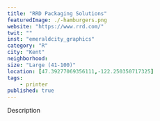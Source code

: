 ```yaml
---
title: "RRD Packaging Solutions"
featuredImage: ./-hamburgers.png
website: "https://www.rrd.com/"
twit: ""
inst: "emeraldcity_graphics"
category: "R"
city: "Kent"
neighborhood:
size: "Large (41-100)"
location: [47.39277069356111,-122.250350717325]
tags:
    - printer
published: true
---
```


Description
